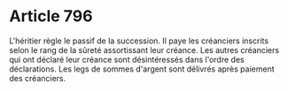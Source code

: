 # Article 796

L'héritier règle le passif de la succession.   Il paye les créanciers inscrits selon le rang de la sûreté assortissant leur créance.   Les autres créanciers qui ont déclaré leur créance sont désintéressés dans l'ordre des déclarations.   Les legs de sommes d'argent sont délivrés après paiement des créanciers.